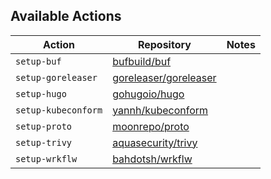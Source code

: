 ## Available Actions

| Action              | Repository                                                        | Notes |
| ------------------- | ----------------------------------------------------------------- | ----- |
| `setup-buf`         | [bufbuild/buf](https://github.com/bufbuild/buf)                   |       |
| `setup-goreleaser`  | [goreleaser/goreleaser](https://github.com/goreleaser/goreleaser) |       |
| `setup-hugo`        | [gohugoio/hugo](https://github.com/gohugoio/hugo)                 |       |
| `setup-kubeconform` | [yannh/kubeconform](https://github.com/yannh/kubeconform)         |       |
| `setup-proto`       | [moonrepo/proto](https://github.com/moonrepo/proto)               |       |
| `setup-trivy`       | [aquasecurity/trivy](https://github.com/aquasecurity/trivy)       |       |
| `setup-wrkflw`      | [bahdotsh/wrkflw](https://github.com/bahdotsh/wrkflw)             |       |
